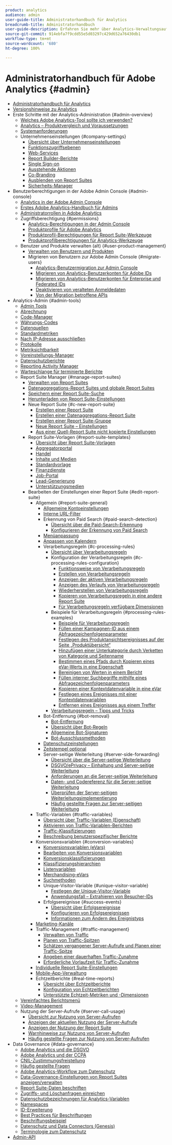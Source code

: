 ```yaml
---
product: analytics
audience: admin
user-guide-title: Administratorhandbuch für Analytics
breadcrumb-title: Administratorhandbuch
user-guide-description: Erfahren Sie mehr über Analytics-Verwaltungsaufgaben, wie z. B. das Verwalten von Benutzern und Produkten in der Experience Cloud Admin Console, das Konfigurieren von Report Suites und mehr.
source-git-commit: 914ebfa7f9cdd55e5d03297c429d652a76430db1
workflow-type: tm+mt
source-wordcount: '680'
ht-degree: 100%

---
```



# Administratorhandbuch für Adobe Analytics {#admin}

+ [Administratorhandbuch für Analytics](home.md)
+ [Versionshinweise zu Analytics](https://experienceleague.adobe.com/docs/analytics/release-notes/latest.html?lang=de)
+ Erste Schritte mit der Analytics-Administration {#admin-overview}
   + [Welches Adobe Analytics-Tool sollte ich verwenden?](get-started/which-analytics-tool.md)
   + [Analytics – Produktvergleich und Voraussetzungen](get-started/analytics-product-comparison.md)
   + [Systemanforderungen](get-started/sys-reqs.md)
   + Unternehmenseinstellungen {#company-settings}
      + [Übersicht über Unternehmenseinstellungen](get-started/company/c-company-settings.md)
      + [Funktionszugriffsebenen](get-started/company/feature-access-levels.md)
      + [Web-Services](get-started/company/web-services-admin.md)
      + [Report Builder-Berichte](get-started/company/report-builder-reports-admin.md)
      + [Single Sign-on](get-started/company/single-signon-admin.md)
      + [Ausstehende Aktionen](get-started/company/pending-actions-admin.md)
      + [Co-Branding](get-started/company/co-branding-admin.md)
      + [Ausblenden von Report Suites](get-started/company/c-hide-report-suites.md)
      + [Sicherheits-Manager](get-started/company/security-manager.md)
+ Benutzerberechtigungen in der Adobe Admin Console {#admin-console}
   + [Analytics in der Adobe Admin Console](admin-console/home.md)
   + [Erstes Adobe Analytics-Handbuch für Admins](admin-console/first-admin-guide.md)
   + [Administratorrollen in Adobe Analytics](admin-console/admin-roles-in-analytics.md)
   + Zugriffsberechtigung {#permissions}
      + [Analytics-Berechtigungen in der Admin Console](admin-console/permissions/summary-tables.md)
      + [Produktprofile für Adobe Analytics](admin-console/permissions/product-profile.md)
      + [Produktprofil-Berechtigungen für Report Suite-Werkzeuge](admin-console/permissions/report-suite-tools.md)
      + [Produktprofilberechtigungen für Analytics-Werkzeuge](admin-console/permissions/analytics-tools.md)
   + Benutzer und Produkte verwalten (alt) {#user-product-management}
      + [Verwalten von Benutzern und Produkten](admin-console/user-management2/user-management.md)
      + Migrieren von Benutzern zur Adobe Admin Console {#migrate-users}
         + [Analytics-Benutzermigration zur Admin Console](admin-console/user-management2/user-migration/c-migration-tool.md)
         + [Migrieren von Analytics-Benutzerkonten für Adobe IDs](admin-console/user-management2/user-migration/t-migrate-users.md)
         + [Migrieren von Analytics-Benutzerkonten für Enterprise und Federated IDs](admin-console/user-management2/user-migration/migrate-enterprise.md)
         + [Deaktivieren von veralteten Anmeldedaten](admin-console/user-management2/user-migration/t-disable-legacy-login.md)
         + [Von der Migration betroffene APIs](admin-console/user-management2/user-migration/developer.md)
+ Analytics-Admin {#admin-tools}
   + [Admin Tools](admin/c-admin-tools.md)
   + [Abrechnung](admin/billing-admin.md)
   + [Code-Manager](admin/code-manager-admin.md)
   + [Währungs-Codes](admin/currency.md)
   + [Datenquellen](admin/data-sources.md)
   + [Standardmetriken](admin/default-metrics.md)
   + [Nach IP-Adresse ausschließen](admin/exclude-ip.md)
   + [Protokolle](admin/logs.md)
   + [Metriksichtbarkeit](admin/metric-visibility.md)
   + [Voreinstellungs-Manager](admin/preferences-manager.md)
   + [Datenschutzberichte](admin/privacy-reporting.md)
   + [Reporting Activity Manager](admin/reporting-activity.md)
   + [Warteschlange für terminierte Berichte](admin/scheduled-reports-admin.md)
   + Report Suite Manager {#manage-report-suites}
      + [Verwalten von Report Suites](admin/c-manage-report-suites/report-suites-admin.md)
      + [Datenaggregations-Report Suites und globale Report Suites](admin/c-manage-report-suites/rollup-report-suite.md)
      + [Speichern einer Report Suite-Suche](admin/c-manage-report-suites/t-report-suite-saved-search.md)
      + [Herunterladen von Report Suite-Einstellungen](admin/c-manage-report-suites/t-download-rs-settings.md)
      + Neue Report Suite {#c-new-report-suite}
         + [Erstellen einer Report Suite](admin/c-manage-report-suites/c-new-report-suite/t-create-a-report-suite.md)
         + [Erstellen einer Datenaggregations-Report Suite](admin/c-manage-report-suites/c-new-report-suite/t-rollups.md)
         + [Erstellen einer Report Suite-Gruppe](admin/c-manage-report-suites/c-new-report-suite/t-create-rs-group.md)
         + [Neue Report Suite – Einstellungen](admin/c-manage-report-suites/c-new-report-suite/new-report-suite.md)
         + [Aus einer Quell-Report Suite nicht kopierte Einstellungen](admin/c-manage-report-suites/c-new-report-suite/settings-not-copied-from-rs.md)
      + Report Suite-Vorlagen {#report-suite-templates}
         + [Übersicht über Report Suite-Vorlagen](admin/c-manage-report-suites/c-report-suite-templates/report-suite-templates.md)
         + [Aggregatorportal](admin/c-manage-report-suites/c-report-suite-templates/aggregator-portal.md)
         + [Handel](admin/c-manage-report-suites/c-report-suite-templates/commerce-admin.md)
         + [Inhalte und Medien](admin/c-manage-report-suites/c-report-suite-templates/content-media.md)
         + [Standardvorlage](admin/c-manage-report-suites/c-report-suite-templates/default-rs-template.md)
         + [Finanzdienste](admin/c-manage-report-suites/c-report-suite-templates/financial-services.md)
         + [Job-Portal](admin/c-manage-report-suites/c-report-suite-templates/job-portal.md)
         + [Lead-Generierung](admin/c-manage-report-suites/c-report-suite-templates/lead-generation.md)
         + [Unterstützungsmedien](admin/c-manage-report-suites/c-report-suite-templates/support-media.md)
      + Bearbeiten der Einstellungen einer Report Suite {#edit-report-suite}
         + Allgemein {#report-suite-general}
            + [Allgemeine Kontoeinstellungen](admin/c-manage-report-suites/c-edit-report-suites/general/general-acct-settings-admin.md)
            + [Interne URL-Filter](admin/c-manage-report-suites/c-edit-report-suites/general/internal-url-filter-admin.md)
            + Erkennung von Paid Search {#paid-search-detection}
               + [Übersicht über die Paid-Search-Erkennung](admin/c-manage-report-suites/c-edit-report-suites/general/paid-search-detection/paid-search-detection.md)
               + [Konfigurieren der Erkennung von Paid Search](admin/c-manage-report-suites/c-edit-report-suites/general/paid-search-detection/t-paid-search-detection.md)
            + [Menüanpassung](admin/c-manage-report-suites/c-edit-report-suites/general/customize-menus.md)
            + [Anpassen von Kalendern](admin/c-manage-report-suites/c-edit-report-suites/general/custom-calendar.md)
            + Verarbeitungsregeln {#c-processing-rules}
               + [Übersicht über Verarbeitungsregeln](admin/c-manage-report-suites/c-edit-report-suites/general/c-processing-rules/processing-rules.md)
               + Konfiguration der Verarbeitungsregeln {#c-processing-rules-configuration}
                  + [Funktionsweise von Verarbeitungsregeln](admin/c-manage-report-suites/c-edit-report-suites/general/c-processing-rules/c-processing-rules-configuration/processing-rules-about.md)
                  + [Erstellen von Verarbeitungsregeln](admin/c-manage-report-suites/c-edit-report-suites/general/c-processing-rules/c-processing-rules-configuration/t-processing-rules.md)
                  + [Anzeigen der aktiven Verarbeitungsregeln](admin/c-manage-report-suites/c-edit-report-suites/general/c-processing-rules/c-processing-rules-configuration/t-processing-rules-view.md)
                  + [Anzeigen des Verlaufs von Verarbeitungsregeln](admin/c-manage-report-suites/c-edit-report-suites/general/c-processing-rules/c-processing-rules-configuration/t-processing-rule-view-history.md)
                  + [Wiederherstellen von Verarbeitungsregeln](admin/c-manage-report-suites/c-edit-report-suites/general/c-processing-rules/c-processing-rules-configuration/t-processing-rules-restore.md)
                  + [Kopieren von Verarbeitungsregeln in eine andere Report Suite](admin/c-manage-report-suites/c-edit-report-suites/general/c-processing-rules/c-processing-rules-configuration/t-processing-rules-copy-to-rs.md)
                  + [Für Verarbeitungsregeln verfügbare Dimensionen](admin/c-manage-report-suites/c-edit-report-suites/general/c-processing-rules/processing-rule-dimensions.md)
               + Beispiele für Verarbeitungsregeln {#processing-rules-examples}
                  + [Beispiele für Verarbeitungsregeln](admin/c-manage-report-suites/c-edit-report-suites/general/c-processing-rules/processing-rules-examples/processing-rules-examples.md)
                  + [Füllen einer Kampagnen-ID aus einem Abfragezeichenfolgenparameter](admin/c-manage-report-suites/c-edit-report-suites/general/c-processing-rules/processing-rules-examples/processing-rules-populate-campaign-id.md)
                  + [Festlegen des Produktansichtsereignisses auf der Seite „Produktübersicht“](admin/c-manage-report-suites/c-edit-report-suites/general/c-processing-rules/processing-rules-examples/setting-the-product-view-event.md)
                  + [Hinzufügen einer Unterkategorie durch Verketten von Kategorie und Seitenname](admin/c-manage-report-suites/c-edit-report-suites/general/c-processing-rules/processing-rules-examples/subcategory-concatenating.md)
                  + [Bestimmen eines Pfads durch Kopieren eines eVar-Werts in eine Eigenschaft](admin/c-manage-report-suites/c-edit-report-suites/general/c-processing-rules/processing-rules-examples/processing-rules-determining-path.md)
                  + [Bereinigen von Werten in einem Bericht](admin/c-manage-report-suites/c-edit-report-suites/general/c-processing-rules/processing-rules-examples/clean-up-values-in-a-report.md)
                  + [Füllen interner Suchbegriffe mithilfe eines Abfragezeichenfolgenparameters](admin/c-manage-report-suites/c-edit-report-suites/general/c-processing-rules/processing-rules-examples/processing-rules-populating-internal-search.md)
                  + [Kopieren einer Kontextdatenvariable in eine eVar](admin/c-manage-report-suites/c-edit-report-suites/general/c-processing-rules/processing-rules-examples/processing-rules-copy-context-data.md)
                  + [Festlegen eines Ereignisses mit einer Kontextdatenvariablen](admin/c-manage-report-suites/c-edit-report-suites/general/c-processing-rules/processing-rules-examples/processing-rules-copy-context-data-event.md)
                  + [Entfernen eines Ereignisses aus einem Treffer](admin/c-manage-report-suites/c-edit-report-suites/general/c-processing-rules/processing-rules-examples/processing-rules-remove-event.md)
               + [Verarbeitungsregeln – Tipps und Tricks](admin/c-manage-report-suites/c-edit-report-suites/general/c-processing-rules/processing-rules-tips.md)
            + Bot-Entfernung {#bot-removal}
               + [Bot-Entfernung](admin/c-manage-report-suites/c-edit-report-suites/general/bot-removal/bot-removal.md)
               + [Übersicht über Bot-Regeln](admin/c-manage-report-suites/c-edit-report-suites/general/bot-removal/bot-rules.md)
               + [Allgemeine Bot-Signaturen](admin/c-manage-report-suites/c-edit-report-suites/general/bot-removal/bot-signatures.md)
               + [Bot-Ausschlussmethoden](admin/c-manage-report-suites/c-edit-report-suites/general/bot-removal/bot-exclusion-methods.md)
            + [Datenschutzeinstellungen](admin/c-manage-report-suites/c-edit-report-suites/general/privacy-settings.md)
            + [Zeitstempel optional](admin/c-manage-report-suites/c-edit-report-suites/general/timestamp-optional.md)
            + Server-seitige Weiterleitung {#server-side-forwarding}
               + [Übersicht über die Server-seitige Weiterleitung](admin/c-manage-report-suites/c-edit-report-suites/general/c-server-side-forwarding/ssf.md)
               + [DSGVO/ePrivacy – Einhaltung und Server-seitige Weiterleitung](admin/c-manage-report-suites/c-edit-report-suites/general/c-server-side-forwarding/ssf-gdpr.md)
               + [Anforderungen an die Server-seitige Weiterleitung](admin/c-manage-report-suites/c-edit-report-suites/general/c-server-side-forwarding/ssf-requirements.md)
               + [Daten- und Codereferenz für die Server-seitige Weiterleitung](admin/c-manage-report-suites/c-edit-report-suites/general/c-server-side-forwarding/ssf-reference.md)
               + [Überprüfen der Server-seitigen Weiterleitungsimplementierung](admin/c-manage-report-suites/c-edit-report-suites/general/c-server-side-forwarding/ssf-verify.md)
               + [Häufig gestellte Fragen zur Server-seitigen Weiterleitung](admin/c-manage-report-suites/c-edit-report-suites/general/c-server-side-forwarding/ssf-faq.md)
         + Traffic-Variablen {#traffic-variables}
            + [Übersicht über Traffic-Variablen (Eigenschaft)](admin/c-manage-report-suites/c-edit-report-suites/c-traffic-variables/traffic-var.md)
            + [Aktivieren von Traffic-Variablen-Berichten](admin/c-manage-report-suites/c-edit-report-suites/c-traffic-variables/t-traffic-variable.md)
            + [Traffic-Klassifizierungen](admin/c-manage-report-suites/c-edit-report-suites/c-traffic-variables/traffic-classifications.md)
            + [Beschreibung benutzerspezifischer Berichte](admin/c-manage-report-suites/c-edit-report-suites/c-traffic-variables/custom-desc-admin.md)
         + Konversionsvariablen {#conversion-variables}
            + [Konversionsvariablen (eVars)](admin/c-manage-report-suites/c-edit-report-suites/conversion-var-admin/conversion-var-admin.md)
            + [Bearbeiten von Konversionsvariablen](admin/c-manage-report-suites/c-edit-report-suites/conversion-var-admin/t-conversion-variables-admin.md)
            + [Konversionsklassifizierungen](admin/c-manage-report-suites/c-edit-report-suites/conversion-var-admin/conversion-classifications.md)
            + [Klassifizierungshierarchien](admin/c-manage-report-suites/c-edit-report-suites/conversion-var-admin/classification-hierarchies.md)
            + [Listenvariablen](admin/c-manage-report-suites/c-edit-report-suites/conversion-var-admin/list-var-admin.md)
            + [Merchandising-eVars](admin/c-manage-report-suites/c-edit-report-suites/conversion-var-admin/merchandising-evars.md)
            + [Suchmethoden](admin/c-manage-report-suites/c-edit-report-suites/conversion-var-admin/finding-methods.md)
            + Unique-Visitor-Variable {#unique-visitor-variable}
               + [Festlegen der Unique-Visitor-Variable](admin/c-manage-report-suites/c-edit-report-suites/conversion-var-admin/unique-visitor-variable-admin/t-unique-visitor-variable.md)
               + [Anwendungsfall – Extrahieren von Besucher-IDs](admin/c-manage-report-suites/c-edit-report-suites/conversion-var-admin/unique-visitor-variable-admin/extract-visitorids-usecase.md)
            + Erfolgsereignisse {#success-events}
               + [Übersicht über Erfolgsereignisse](admin/c-manage-report-suites/c-edit-report-suites/conversion-var-admin/c-success-events/success-event.md)
               + [Konfigurieren von Erfolgsereignissen](admin/c-manage-report-suites/c-edit-report-suites/conversion-var-admin/c-success-events/t-success-events.md)
               + [Informationen zum Ändern des Ereignistyps](admin/c-manage-report-suites/c-edit-report-suites/conversion-var-admin/c-success-events/event-type.md)
         + [Marketing-Kanäle](admin/c-manage-report-suites/c-edit-report-suites/marketing-channels-admin.md)
         + Traffic-Management {#traffic-management}
            + [Verwalten von Traffic](admin/c-manage-report-suites/c-edit-report-suites/c-traffic-management/traffic-management.md)
            + [Planen von Traffic-Spitzen](admin/c-manage-report-suites/c-edit-report-suites/c-traffic-management/t-traffic-schedule-spike.md)
            + [Schätzen vergangener Server-Aufrufe und Planen einer Traffic-Spitze](admin/c-manage-report-suites/c-edit-report-suites/c-traffic-management/traffic-spike-estimate-past-server-calls.md)
            + [Angeben einer dauerhaften Traffic-Zunahme](admin/c-manage-report-suites/c-edit-report-suites/c-traffic-management/t-traffic-permanent.md)
            + [Erforderliche Vorlaufzeit für Traffic-Zunahme](admin/c-manage-report-suites/c-edit-report-suites/c-traffic-management/traffic-lead-time.md)
         + [Individuelle Report Suite-Einstellungen](admin/c-manage-report-suites/c-edit-report-suites/individual-rs-settings.md)
         + [Mobile-App-Verwaltung](admin/c-manage-report-suites/c-edit-report-suites/mobile-management.md)
         + Echtzeitberichte {#real-time-reports}
            + [Übersicht über Echtzeitberichte](admin/c-manage-report-suites/c-edit-report-suites/realtime/realtime.md)
            + [Konfiguration von Echtzeitberichten](admin/c-manage-report-suites/c-edit-report-suites/realtime/t-realtime-admin.md)
            + [Unterstützte Echtzeit-Metriken und -Dimensionen](admin/c-manage-report-suites/c-edit-report-suites/realtime/realtime-metrics.md)
   + [Vereinfachtes Berichtsmenü](admin/t-simplified-menu.md)
   + [Video-Management](admin/video-management.md)
   + Nutzung der Server-Aufrufe {#server-call-usage}
      + [Übersicht zur Nutzung von Server-Aufrufen](admin/c-server-call-usage/overage-overview.md)
      + [Anzeigen der aktuellen Nutzung der Server-Aufrufe](admin/c-server-call-usage/server-call-usage-dashboard.md)
      + [Anzeigen der Nutzung der Report Suite](admin/c-server-call-usage/report-suite-usage.md)
      + [Warnhinweise zur Nutzung von Server-Aufrufen](admin/c-server-call-usage/scu-alerts.md)
      + [Häufig gestellte Fragen zur Nutzung von Server-Aufrufen](admin/c-server-call-usage/overage-faq.md)
+ Data Governance {#data-governance}
   + [Adobe Analytics und die DSGVO](c-data-governance/an-gdpr-overview.md)
   + [Adobe Analytics und der CCPA](c-data-governance/an-ccpa-overview.md)
   + [CNIL-Zustimmungsfreistellung](c-data-governance/cnil-consent-exemption.md)
   + [Häufig gestellte Fragen](c-data-governance/gdpr-faq.md)
   + [Adobe Analytics-Workflow zum Datenschutz](c-data-governance/an-gdpr-workflow.md)
   + [Data-Governance-Einstellungen von Report Suites anzeigen/verwalten](c-data-governance/gdpr-view-settings.md)
   + [Report Suite-Daten beschriften](c-data-governance/gdpr-setup-reportsuite.md)
   + [Zugriffs- und Löschanfragen einreichen](c-data-governance/gdpr-submit-access-delete.md)
   + [Datenschutzbezeichnungen für Analytics-Variablen](c-data-governance/gdpr-labels.md)
   + [Namespaces](c-data-governance/gdpr-namespaces.md)
   + [ID-Erweiterung](c-data-governance/gdpr-id-expansion.md)
   + [Best Practices für Beschriftungen](c-data-governance/gdpr-analytics-ids.md)
   + [Beschriftungsbeispiel](c-data-governance/gdpr-labeling-example.md)
   + [Datenschutz und Data Connectors (Genesis)](c-data-governance/data-connectors-gdpr.md)
   + [Terminologie zum Datenschutz](c-data-governance/gdpr-terminology.md)
+ [Admin-API](c-admin-api/c-admin-api.md)
